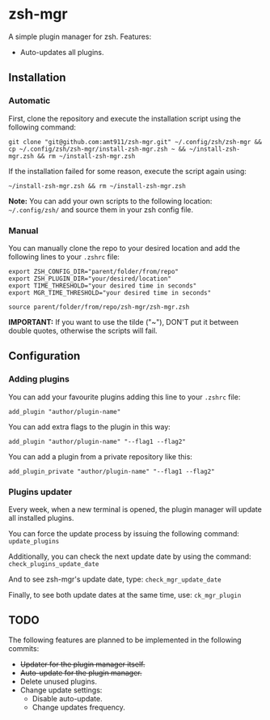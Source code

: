 # zsh-mgr

A simple plugin manager for zsh. Features:

- Auto-updates all plugins.

## Installation

### Automatic

First, clone the repository and execute the installation script using the following command:

```console
git clone "git@github.com:amt911/zsh-mgr.git" ~/.config/zsh/zsh-mgr && cp ~/.config/zsh/zsh-mgr/install-zsh-mgr.zsh ~ && ~/install-zsh-mgr.zsh && rm ~/install-zsh-mgr.zsh
```

If the installation failed for some reason, execute the script again using:

```console
~/install-zsh-mgr.zsh && rm ~/install-zsh-mgr.zsh
```

**Note:** You can add your own scripts to the following location: ```~/.config/zsh/``` and source them in your zsh config file.

### Manual

You can manually clone the repo to your desired location and add the following lines to your ```.zshrc``` file:

```console
export ZSH_CONFIG_DIR="parent/folder/from/repo"
export ZSH_PLUGIN_DIR="your/desired/location"
export TIME_THRESHOLD="your desired time in seconds"
export MGR_TIME_THRESHOLD="your desired time in seconds"

source parent/folder/from/repo/zsh-mgr/zsh-mgr.zsh
```

**IMPORTANT:** If you want to use the tilde ("~"), DON'T put it between double quotes, otherwise the scripts will fail.

## Configuration

### Adding plugins

You can add your favourite plugins adding this line to your ```.zshrc``` file:

```console
add_plugin "author/plugin-name"
```

You can add extra flags to the plugin in this way:

```console
add_plugin "author/plugin-name" "--flag1 --flag2"
```

You can add a plugin from a private repository like this:

```console
add_plugin_private "author/plugin-name" "--flag1 --flag2"
```

### Plugins updater

Every week, when a new terminal is opened, the plugin manager will update all installed plugins.

You can force the update process by issuing the following command: ```update_plugins```

Additionally, you can check the next update date by using the command: ```check_plugins_update_date```

And to see zsh-mgr's update date, type: ```check_mgr_update_date```

Finally, to see both update dates at the same time, use: ```ck_mgr_plugin```

## TODO

The following features are planned to be implemented in the following commits:

- <del>Updater for the plugin manager itself.</del>
- <del>Auto-update for the plugin manager.</del>
- Delete unused plugins.
- Change update settings:
  - Disable auto-update.
  - Change updates frequency.
